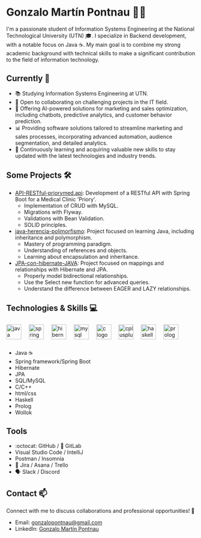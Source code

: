 # Gonzalo Martín Pontnau 👨‍💻

I'm a passionate student of Information Systems Engineering at the National Technological University (UTN) 🎓. I specialize in Backend development, with a notable focus on Java ☕. My main goal is to combine my strong academic background with technical skills to make a significant contribution to the field of information technology.

## Currently 🚀

- 📚 Studying Information Systems Engineering at UTN.
- 💼 Open to collaborating on challenging projects in the IT field.
- 🤖 Offering AI-powered solutions for marketing and sales optimization, including chatbots, predictive analytics, and customer behavior prediction.
- 📊 Providing software solutions tailored to streamline marketing and sales processes, incorporating advanced automation, audience segmentation, and detailed analytics.
- 🌱 Continuously learning and acquiring valuable new skills to stay updated with the latest technologies and industry trends.

## Some Projects 🛠️

- [API-RESTful-priorymed.api]([link_to_repository](https://github.com/PontnauGonzalo/API-REST-priorymed.api)): Development of a RESTful API with Spring Boot for a Medical Clinic 'Priory'.
  - Implementation of CRUD with MySQL.
  - Migrations with Flyway.
  - Validations with Bean Validation.
  - SOLID principles.
- [java-herencia-polimorfismo]([link_to_repository](https://github.com/PontnauGonzalo/java-herencia-polimorfismo)): Project focused on learning Java, including inheritance and polymorphism.
  - Mastery of programming paradigm.
  - Understanding of references and objects.
  - Learning about encapsulation and inheritance.
- [JPA-con-hibernate-JAVA]([link_to_repository](https://github.com/PontnauGonzalo/JPA-con-hibernate-JAVA)): Project focused on mappings and relationships with Hibernate and JPA.
  - Properly model bidirectional relationships.
  - Use the Select new function for advanced queries.
  - Understand the difference between EAGER and LAZY relationships.

## Technologies & Skills 💻
###

<div align="left">
  <img src="https://cdn.jsdelivr.net/gh/devicons/devicon/icons/java/java-original.svg" height="40" alt="java logo"  />
  <img width="12" />
  <img src="https://cdn.jsdelivr.net/gh/devicons/devicon/icons/spring/spring-original.svg" height="40" alt="spring logo"  />
  <img width="12" />
  <img src="https://cdn.jsdelivr.net/gh/devicons/devicon/icons/hibernate/hibernate-plain.svg" height="40" alt="hibernate logo"  />
  <img width="12" />
  <img src="https://cdn.jsdelivr.net/gh/devicons/devicon/icons/mysql/mysql-original.svg" height="40" alt="mysql logo"  />
  <img width="12" />
  <img src="https://cdn.jsdelivr.net/gh/devicons/devicon/icons/c/c-original.svg" height="40" alt="c logo"  />
  <img width="12" />  
  <img src="https://cdn.jsdelivr.net/gh/devicons/devicon/icons/cplusplus/cplusplus-original.svg" height="40" alt="cplusplus logo"  />
  <img width="12" />
  <img src="https://cdn.jsdelivr.net/gh/devicons/devicon/icons/haskell/haskell-original.svg" height="40" alt="haskell logo"  />
  <img width="12" />
  <img src="https://cdn.jsdelivr.net/gh/devicons/devicon/icons/prolog/prolog-original.svg" height="40" alt="prolog logo"  />
  <img width="12" />
</div>

###
- Java ☕
- Spring framework/Spring Boot
- Hibernate
- JPA
- SQL/MySQL
- C/C++
- html/css
- Haskell
- Prolog
- Wollok

## Tools 

- :octocat: GitHub / 🦊 GitLab
- Visual Studio Code / IntelliJ
- Postman / Insomnia
- 📅 Jira / Asana / Trello
- 🗣️ Slack / Discord

## Contact 📫

Connect with me to discuss collaborations and professional opportunities! 🤝
- Email: gonzalopontnau@gmail.com
- LinkedIn: [Gonzalo Martín Pontnau](https://www.linkedin.com/in/gonzalopontnau/)
